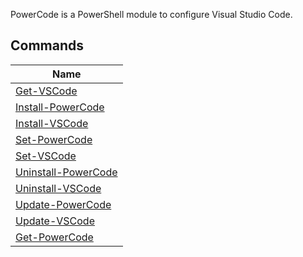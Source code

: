 PowerCode is a PowerShell module to configure Visual Studio Code.

## Commands


|Name                                              |
|--------------------------------------------------|
|[Get-VSCode](Get-VSCode.md)                  |
|[Install-PowerCode](Install-PowerCode.md)    |
|[Install-VSCode](Install-VSCode.md)          |
|[Set-PowerCode](Set-PowerCode.md)            |
|[Set-VSCode](Set-VSCode.md)                  |
|[Uninstall-PowerCode](Uninstall-PowerCode.md)|
|[Uninstall-VSCode](Uninstall-VSCode.md)      |
|[Update-PowerCode](Update-PowerCode.md)      |
|[Update-VSCode](Update-VSCode.md)            |
|[Get-PowerCode](Get-PowerCode.md)            |
